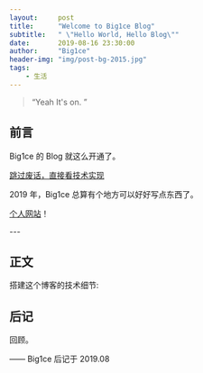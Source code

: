 ```yaml
---
layout:     post
title:      "Welcome to Big1ce Blog"
subtitle:   " \"Hello World, Hello Blog\""
date:       2019-08-16 23:30:00
author:     "Big1ce"
header-img: "img/post-bg-2015.jpg"
tags:
    - 生活
---
```


> “Yeah It's on. ”


## 前言

Big1ce 的 Blog 就这么开通了。

[跳过废话，直接看技术实现 ](#build)



2019 年，Big1ce 总算有个地方可以好好写点东西了。


[个人网站](http://big1ce.github.io)！


<p id = "build"></p>
---

## 正文

搭建这个博客的技术细节:  




## 后记

回顾。

—— Big1ce 后记于 2019.08
